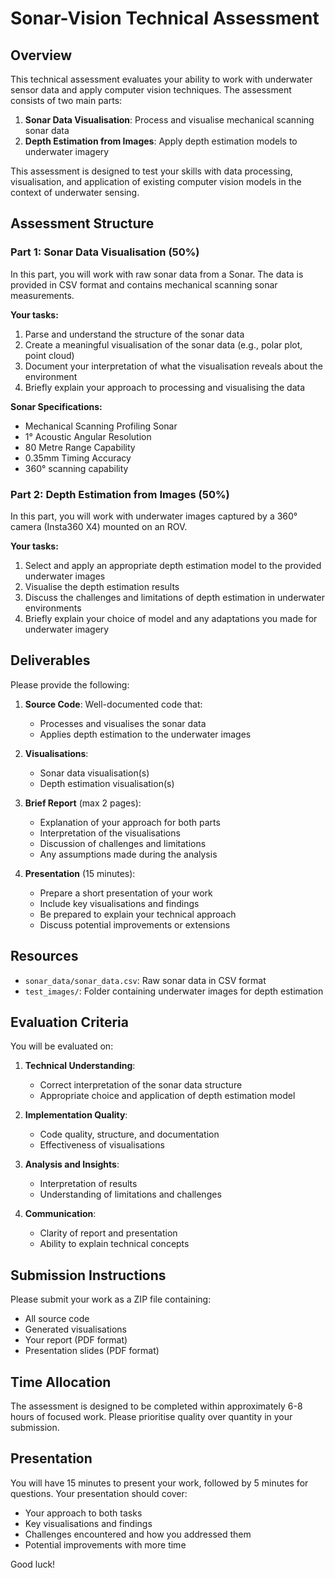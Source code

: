 # Sonar-Vision Technical Assessment

## Overview

This technical assessment evaluates your ability to work with underwater sensor data and apply computer vision techniques. The assessment consists of two main parts:

1. **Sonar Data Visualisation**: Process and visualise mechanical scanning sonar data
2. **Depth Estimation from Images**: Apply depth estimation models to underwater imagery

This assessment is designed to test your skills with data processing, visualisation, and application of existing computer vision models in the context of underwater sensing.

## Assessment Structure

### Part 1: Sonar Data Visualisation (50%)

In this part, you will work with raw sonar data from a Sonar. The data is provided in CSV format and contains mechanical scanning sonar measurements.

**Your tasks:**

1. Parse and understand the structure of the sonar data
2. Create a meaningful visualisation of the sonar data (e.g., polar plot, point cloud)
3. Document your interpretation of what the visualisation reveals about the environment
4. Briefly explain your approach to processing and visualising the data

**Sonar Specifications:**
- Mechanical Scanning Profiling Sonar
- 1° Acoustic Angular Resolution
- 80 Metre Range Capability
- 0.35mm Timing Accuracy
- 360° scanning capability

### Part 2: Depth Estimation from Images (50%)

In this part, you will work with underwater images captured by a 360° camera (Insta360 X4) mounted on an ROV.

**Your tasks:**

1. Select and apply an appropriate depth estimation model to the provided underwater images
2. Visualise the depth estimation results
3. Discuss the challenges and limitations of depth estimation in underwater environments
4. Briefly explain your choice of model and any adaptations you made for underwater imagery

## Deliverables

Please provide the following:

1. **Source Code**: Well-documented code that:
   - Processes and visualises the sonar data
   - Applies depth estimation to the underwater images

2. **Visualisations**:
   - Sonar data visualisation(s)
   - Depth estimation visualisation(s)

3. **Brief Report** (max 2 pages):
   - Explanation of your approach for both parts
   - Interpretation of the visualisations
   - Discussion of challenges and limitations
   - Any assumptions made during the analysis

4. **Presentation** (15 minutes):
   - Prepare a short presentation of your work
   - Include key visualisations and findings
   - Be prepared to explain your technical approach
   - Discuss potential improvements or extensions

## Resources

- `sonar_data/sonar_data.csv`: Raw sonar data in CSV format
- `test_images/`: Folder containing underwater images for depth estimation

## Evaluation Criteria

You will be evaluated on:

1. **Technical Understanding**:
   - Correct interpretation of the sonar data structure
   - Appropriate choice and application of depth estimation model

2. **Implementation Quality**:
   - Code quality, structure, and documentation
   - Effectiveness of visualisations

3. **Analysis and Insights**:
   - Interpretation of results
   - Understanding of limitations and challenges

4. **Communication**:
   - Clarity of report and presentation
   - Ability to explain technical concepts

## Submission Instructions

Please submit your work as a ZIP file containing:
- All source code
- Generated visualisations
- Your report (PDF format)
- Presentation slides (PDF format)

## Time Allocation

The assessment is designed to be completed within approximately 6-8 hours of focused work. Please prioritise quality over quantity in your submission.

## Presentation

You will have 15 minutes to present your work, followed by 5 minutes for questions. Your presentation should cover:
- Your approach to both tasks
- Key visualisations and findings
- Challenges encountered and how you addressed them
- Potential improvements with more time

Good luck!

